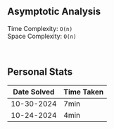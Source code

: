 ## Asymptotic Analysis  
Time Complexity: `O(n)`  
Space Complexity: `O(n)`  

&nbsp;  

## Personal Stats
| Date Solved | Time Taken |
| ----------- | ---------- |
| 10-30-2024  | 7min |  
| 10-24-2024  | 4min |  
